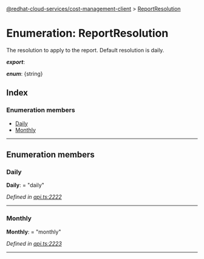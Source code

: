 [@redhat-cloud-services/cost-management-client](../README.md) > [ReportResolution](../enums/reportresolution.md)

# Enumeration: ReportResolution

The resolution to apply to the report. Default resolution is daily.

*__export__*: 

*__enum__*: {string}

## Index

### Enumeration members

* [Daily](reportresolution.md#daily)
* [Monthly](reportresolution.md#monthly)

---

## Enumeration members

<a id="daily"></a>

###  Daily

**Daily**:  = "daily"

*Defined in [api.ts:2222](https://github.com/rvsia/javascript-clients/blob/master/packages/cost-management/api.ts#L2222)*

___
<a id="monthly"></a>

###  Monthly

**Monthly**:  = "monthly"

*Defined in [api.ts:2223](https://github.com/rvsia/javascript-clients/blob/master/packages/cost-management/api.ts#L2223)*

___

